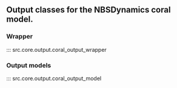 ## Output classes for the NBSDynamics coral model.

### Wrapper
::: src.core.output.coral_output_wrapper

### Output models
::: src.core.output.coral_output_model
